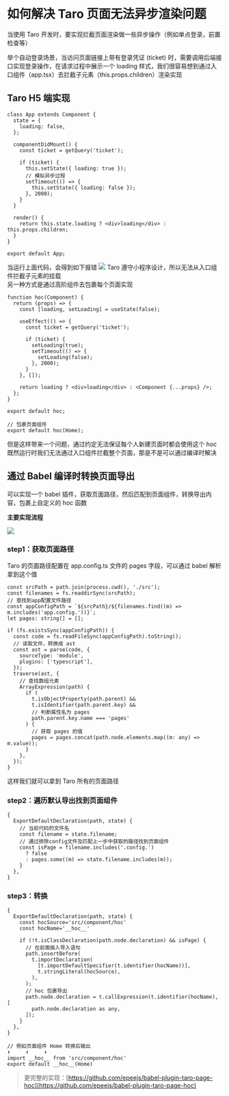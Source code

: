 # 如何解决 Taro 页面无法异步渲染问题

当使用 Taro 开发时，要实现拦截页面渲染做一些异步操作（例如单点登录，前置检查等）

举个自动登录场景，当访问页面链接上带有登录凭证 (ticket) 时，需要调用后端接口实现登录操作，在请求过程中展示一个 loading 样式，我们很容易想到通过入口组件（app.tsx）去拦截子元素（this.props.children）渲染实现

## Taro H5 端实现

```tsx
class App extends Component {
  state = {
    loading: false,
  };

  componentDidMount() {
    const ticket = getQuery('ticket');

    if (ticket) {
      this.setState({ loading: true });
      // 模拟异步过程
      setTimeout(() => {
        this.setState({ loading: false });
      }, 2000);
    }
  }

  render() {
    return this.state.loading ? <div>loading</div> : this.props.children;
  }
}

export default App;
```

当运行上面代码，会得到如下报错
<img src="https://cdn.nlark.com/yuque/0/2022/png/21890133/1669889953255-df4300df-e3ba-4254-928c-d038fd3377d3.png#averageHue=%232d070a&clientId=udb8862c5-8337-4&crop=0&crop=0&crop=1&crop=1&from=paste&height=183&id=u4382e90a&margin=%5Bobject%20Object%5D&name=image.png&originHeight=183&originWidth=1134&originalType=binary&ratio=1&rotation=0&showTitle=false&size=79092&status=done&style=none&taskId=ucc2b8de4-0e66-473b-9202-494760bc255&title=&width=1134">
Taro 遵守小程序设计，所以无法从入口组件拦截子元素的挂载<br />
另一种方式是通过高阶组件去包裹每个页面实现

```tsx
function hoc(Component) {
  return (props) => {
    const [loading, setLoading] = useState(false);

    useEffect(() => {
      const ticket = getQuery('ticket');

      if (ticket) {
        setLoading(true);
        setTimeout(() => {
          setLoading(false);
        }, 2000);
      }
    }, []);

    return loading ? <div>loading</div> : <Component {...props} />;
  };
}

export default hoc;

// 包裹页面组件
export default hoc(Home);
```

但是这样带来一个问题，通过约定无法保证每个人新建页面时都会使用这个 hoc<br />既然运行时我们无法通过入口组件拦截整个页面，那是不是可以通过编译时解决

## 通过 Babel 编译时转换页面导出

可以实现一个 babel 插件，获取页面路径，然后匹配到页面组件，转换导出内容，包裹上自定义的 hoc 函数

**主要实现流程**

<img src="https://cdn.nlark.com/yuque/0/2023/jpeg/21890133/1674985444421-3183c7a4-6286-4d7f-9765-a6f83bc53992.jpeg" referrerpolicy="no-referrer">

### step1：获取页面路径

Taro 的页面路径配置在 app.config.ts 文件的 pages 字段，可以通过 babel 解析拿到这个值

```tsx
const srcPath = path.join(process.cwd(), './src');
const filenames = fs.readdirSync(srcPath);
// 查找到app配置文件路径
const appConfigPath = `${srcPath}/${filenames.find((m) => m.includes('app.config.'))}`;
let pages: string[] = [];

if (fs.existsSync(appConfigPath)) {
  const code = fs.readFileSync(appConfigPath).toString();
  // 读取文件，转换成 ast
  const ast = parse(code, {
    sourceType: 'module',
    plugins: ['typescript'],
  });
  traverse(ast, {
    // 查找数组元素
    ArrayExpression(path) {
      if (
        t.isObjectProperty(path.parent) &&
        t.isIdentifier(path.parent.key) &&
        // 判断属性名为 pages
        path.parent.key.name === 'pages'
      ) {
        // 获取 pages 的值
        pages = pages.concat(path.node.elements.map((m: any) => m.value));
      }
    },
  });
}
```

这样我们就可以拿到 Taro 所有的页面路径

### step2：遍历默认导出找到页面组件

```tsx
{
  ExportDefaultDeclaration(path, state) {
    // 当前代码的文件名
    const filename = state.filename;
    // 通过排除config文件及匹配上一步中获取的路径找到页面组件
    const isPage = filename.includes('.config.')
      ? false
      : pages.some((m) => state.filename.includes(m));
    }
  },
}
```

### step3：转换

```tsx
{
  ExportDefaultDeclaration(path, state) {
    const hocSource='src/component/hoc'
    const hocName='__hoc__'

    if (!t.isClassDeclaration(path.node.declaration) && isPage) {
      // 在前面插入导入语句
      path.insertBefore(
        t.importDeclaration(
          [t.importDefaultSpecifier(t.identifier(hocName))],
          t.stringLiteral(hocSource),
        ),
      );
      // hoc 包裹导出
      path.node.declaration = t.callExpression(t.identifier(hocName), [
        path.node.declaration as any,
      ]);
    }
  },
}

// 例如页面组件 Home 转换后输出
⬇️     ⬇️     ⬇️
import __hoc__ from 'src/component/hoc'
export default __hoc__(Home)
```

> 更完整的实现：[https://github.com/epeejs/babel-plugin-taro-page-hoc](https://github.com/epeejs/babel-plugin-taro-page-hoc)
